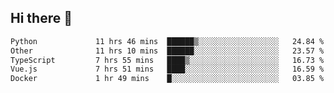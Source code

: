 ## Hi there 👋

<!--START_SECTION:waka-->

```txt
Python             11 hrs 46 mins  ██████▒░░░░░░░░░░░░░░░░░░   24.84 %
Other              11 hrs 10 mins  ██████░░░░░░░░░░░░░░░░░░░   23.57 %
TypeScript         7 hrs 55 mins   ████▒░░░░░░░░░░░░░░░░░░░░   16.73 %
Vue.js             7 hrs 51 mins   ████░░░░░░░░░░░░░░░░░░░░░   16.59 %
Docker             1 hr 49 mins    █░░░░░░░░░░░░░░░░░░░░░░░░   03.85 %
```

<!--END_SECTION:waka-->
